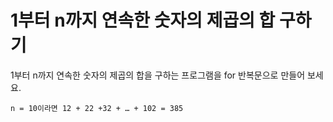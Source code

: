 # 1부터 n까지 연속한 숫자의 제곱의 합 구하기

1부터 n까지 연속한 숫자의 제곱의 합을 구하는 프로그램을 for 반복문으로 만들어 보세요.

```
n = 10이라면 12 + 22 +32 + … + 102 = 385
```